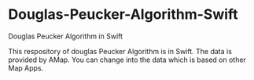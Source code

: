 # Douglas-Peucker-Algorithm-Swift

Douglas Peucker Algorithm in Swift

This respository of douglas Peucker Algorithm is in Swift. The data is provided by AMap. You can change into the data which is based on other Map Apps.
